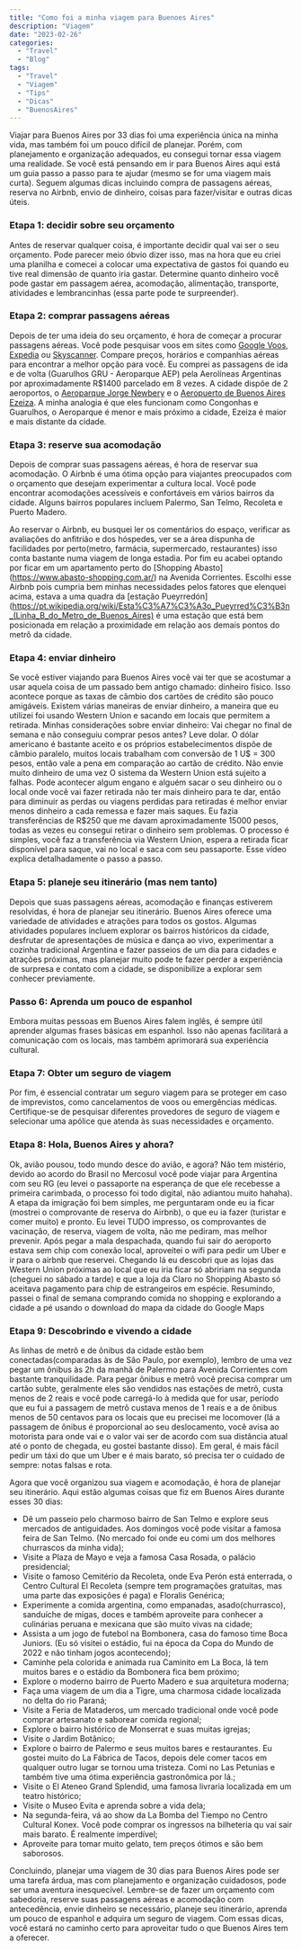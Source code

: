 ```yaml
---
title: "Como foi a minha viagem para Buenoes Aires"
description: "Viagem"
date: "2023-02-26"
categories:
  - "Travel"
  - "Blog"
tags:
  - "Travel"
  - "Viagem"
  - "Tips"
  - "Dicas"
  - "BuenosAires"
---
```





Viajar para Buenos Aires por 33 dias foi uma experiência única na minha vida, mas também foi um pouco difícil de planejar. Porém, com planejamento e organização adequados, eu consegui tornar essa viagem uma realidade. Se você está pensando em ir para Buenos Aires aqui está um guia passo a passo para te ajudar (mesmo se for uma viagem mais curta). 
Seguem algumas dicas incluindo compra de passagens aéreas, reserva no Airbnb, envio de dinheiro, coisas para fazer/visitar e outras dicas úteis.

### Etapa 1: decidir sobre seu orçamento

Antes de reservar qualquer coisa, é importante decidir qual vai ser o seu orçamento. Pode parecer meio óbvio dizer isso, mas na hora que eu criei uma planilha e comecei a colocar uma expectativa de gastos foi quando eu tive real dimensão de quanto iria gastar. Determine quanto dinheiro você pode gastar em passagem aérea, acomodação, alimentação, transporte, atividades e lembrancinhas (essa parte pode te surpreender).

### Etapa 2: comprar passagens aéreas

Depois de ter uma ideia do seu orçamento, é hora de começar a procurar passagens aéreas. Você pode pesquisar voos em sites como [Google Voos](https://www.google.com/flights), [Expedia](https://www.expedia.com/) ou [Skyscanner](https://www.skyscanner.net/). Compare preços, horários e companhias aéreas para encontrar a melhor opção para você. Eu comprei as passagens de ida e de volta (Guarulhos GRU - Aeroparque AEP) pela Aerolíneas Argentinas por aproximadamente R$1400 parcelado em 8 vezes. 
A cidade dispõe de 2 aeroportos, o [Aeroparque Jorge Newbery](https://aeroparquebuenosaires.ar/) e o [Aeropuerto de Buenos Aires Ezeiza](https://aeropuertoezeiza.net/). A minha analogia é que eles funcionam como Congonhas e Guarulhos, o Aeroparque é menor e mais próximo a cidade, Ezeiza é maior e mais distante da cidade.

### Etapa 3: reserve sua acomodação

Depois de comprar suas passagens aéreas, é hora de reservar sua acomodação. O Airbnb é uma ótima opção para viajantes preocupados com o orçamento que desejam experimentar a cultura local. Você pode encontrar acomodações acessíveis e confortáveis ​​em vários bairros da cidade. Alguns bairros populares incluem Palermo, San Telmo, Recoleta e Puerto Madero.

Ao reservar o Airbnb, eu busquei ler os comentários do espaço, verificar as avaliações do anfitrião e dos hóspedes, ver se a área dispunha de facilidades por perto(metro, farmácia, supermercado, restaurantes) isso conta bastante numa viagem de longa estadia. 
Por fim eu acabei optando por ficar em um apartamento perto do [Shopping Abasto] (https://www.abasto-shopping.com.ar/) na Avenida Corrientes. Escolhi esse Airbnb pois cumpria bem minhas necessidades pelos fatores que elenquei acima, estava a uma quadra da [estação Pueyrredón] (https://pt.wikipedia.org/wiki/Esta%C3%A7%C3%A3o_Pueyrred%C3%B3n_(Linha_B_do_Metro_de_Buenos_Aires) é uma estação que está bem posicionada em relação a proximidade em relação aos demais pontos do metrô da cidade.

### Etapa 4: enviar dinheiro

Se você estiver viajando para Buenos Aires você vai ter que se acostumar a usar aquela coisa de um passado bem antigo chamado: dinheiro físico. Isso acontece porque as taxas de câmbio dos cartões de crédito são pouco amigáveis. Existem várias maneiras de enviar dinheiro, a maneira que eu utilizei foi usando Western Union e sacando em locais que permitem a retirada. 
Minhas considerações sobre enviar dinheiro:
Vai chegar no final de semana e não conseguiu comprar pesos antes? Leve dolar. 
		O dólar americano é bastante aceito e os próprios estabelecimentos dispõe de câmbio paralelo, muitos locais trabalham com conversão de 1 U$ = 300 pesos, então vale a pena em comparação ao cartão de crédito.
Não envie muito dinheiro de uma vez
 O sistema da Western Union está sujeito a falhas. Pode acontecer algum engano e alguém sacar o seu dinheiro ou o local onde você vai fazer retirada não ter mais dinheiro para te dar, então para diminuir as perdas ou viagens perdidas para retiradas é melhor enviar menos dinheiro a cada remessa e fazer mais saques. 
Eu fazia transferências de R$250 que me davam aproximadamente 15000 pesos, todas as vezes eu consegui retirar o dinheiro sem problemas. O processo é simples, você faz a transferência via Western Union, espera a retirada ficar disponível para saque, vai no local e saca com seu passaporte. Esse vídeo explica detalhadamente o passo a passo.

### Etapa 5: planeje seu itinerário (mas nem tanto)

Depois que suas passagens aéreas, acomodação e finanças estiverem resolvidas, é hora de planejar seu itinerário. Buenos Aires oferece uma variedade de atividades e atrações para todos os gostos. Algumas atividades populares incluem explorar os bairros históricos da cidade, desfrutar de apresentações de música e dança ao vivo, experimentar a cozinha tradicional Argentina e fazer passeios de um dia para cidades e atrações próximas, mas planejar muito pode te fazer perder a experiência de surpresa e contato com a cidade, se disponibilize a explorar sem conhecer previamente. 

### Passo 6: Aprenda um pouco de espanhol

Embora muitas pessoas em Buenos Aires falem inglês, é sempre útil aprender algumas frases básicas em espanhol. Isso não apenas facilitará a comunicação com os locais, mas também aprimorará sua experiência cultural.

### Etapa 7: Obter um seguro de viagem

Por fim, é essencial contratar um seguro viagem para se proteger em caso de imprevistos, como cancelamentos de voos ou emergências médicas. Certifique-se de pesquisar diferentes provedores de seguro de viagem e selecionar uma apólice que atenda às suas necessidades e orçamento.

### Etapa 8: Hola, Buenos Aires y ahora?
Ok, avião pousou, todo mundo desce do avião, e agora?
Não tem mistério, devido ao acordo do Brasil no Mercosul você pode viajar para Argentina com seu RG (eu levei o passaporte na esperança de que ele recebesse a primeira carimbada, o processo foi todo digital, não adiantou muito hahaha). A etapa da imigração foi bem simples, me perguntaram onde eu ia ficar (mostrei o comprovante de reserva do Airbnb), o que eu ia fazer (turistar e comer muito) e pronto. Eu levei TUDO impresso, os comprovantes de vacinação, de reserva, viagem de volta, não me pediram, mas melhor prevenir.
Após pegar a mala despachada, quando fui sair do aeroporto estava sem chip com conexão local, aproveitei o wifi para pedir um Uber e ir para o airbnb que reservei.
Chegando lá eu descobri que as lojas das Western Union próximas ao local que eu iria ficar só abririam na segunda (cheguei no sábado a tarde) e que a loja da Claro no Shopping Abasto só aceitava pagamento para chip de estrangeiros em espécie.
Resumindo, passei o final de semana comprando comida no shopping e explorando a cidade a pé usando o download do mapa da cidade do Google Maps

### Etapa 9: Descobrindo e vivendo a cidade

As linhas de metrô e de ônibus da cidade estão bem conectadas(comparadas às de São Paulo, por exemplo), lembro de uma vez pegar um ônibus às 2h da manhã de Palermo para Avenida Corrientes com bastante tranquilidade. 
Para pegar ônibus e metrô você precisa comprar um cartão subte, geralmente eles são vendidos nas estações de metrô, custa menos de 2 reais e você pode carregá-lo à medida que for usar, período que eu fui a passagem de metrô custava menos de 1 reais e a de ônibus menos de 50 centavos para os locais que eu precisei me locomover (lá a passagem de ônibus é proporcional ao seu deslocamento, você avisa ao motorista para onde vai e o valor vai ser de acordo com sua distância atual até o ponto de chegada, eu gostei bastante disso).
Em geral, é mais fácil pedir um táxi do que um Uber e é mais barato, só precisa ter o cuidado de sempre: notas falsas e rota.

Agora que você organizou sua viagem e acomodação, é hora de planejar seu itinerário. Aqui estão algumas coisas que fiz em Buenos Aires durante esses 30 dias:
<ul>
<li>Dê um passeio pelo charmoso bairro de San Telmo e explore seus mercados de antiguidades. Aos domingos você pode visitar a famosa feira de San Telmo. (No mercado foi onde eu comi um dos melhores churrascos da minha vida);</li>
<li>Visite a Plaza de Mayo e veja a famosa Casa Rosada, o palácio presidencial;</li>
<li>Visite o famoso Cemitério da Recoleta, onde Eva Perón está enterrada, o Centro Cultural El Recoleta (sempre tem programações gratuitas, mas uma parte das exposições é paga) e Floralis Genérica;</li>
<li>Experimente a comida argentina, como empanadas, asado(churrasco), sanduíche de migas, doces e também aproveite para conhecer a culinárias peruana e mexicana que são muito vivas na cidade;</li>
<li>Assista a um jogo de futebol na Bombonera, casa do famoso time Boca Juniors. (Eu só visitei o estádio, fui na época da Copa do Mundo de 2022 e não tinham jogos acontecendo);</li>
<li>Caminhe pela colorida e animada rua Caminito em La Boca, lá tem muitos bares e o estádio da Bombonera fica bem próximo;</li>
<li>Explore o moderno bairro de Puerto Madero e sua arquitetura moderna;</li>
<li>Faça uma viagem de um dia a Tigre, uma charmosa cidade localizada no delta do rio Paraná;</li>
<li>Visite a Feria de Mataderos, um mercado tradicional onde você pode comprar artesanato e saborear comida regional;</li>
<li>Explore o bairro histórico de Monserrat e suas muitas igrejas;</li>
<li>Visite o Jardim Botânico;</li>
<li>Explore o bairro de Palermo e seus muitos bares e restaurantes. Eu gostei muito do La Fábrica de Tacos, depois dele comer tacos em qualquer outro lugar se tornou uma tristeza. Comi no Las Petunias e também tive uma ótima experiência gastronômica por lá.;</li>
<li>Visite o El Ateneo Grand Splendid, uma famosa livraria localizada em um teatro histórico;</li>
<li>Visite o Museo Evita e aprenda sobre a vida dela;</li>
<li>Na segunda-feira, vá ao show da La Bomba del Tiempo no Centro Cultural Konex. Você pode comprar os ingressos na bilheteria qu vai sair mais barato. É realmente imperdível;</li>
<li>Aproveite para tomar muito gelato, tem preços ótimos e são bem saborosos.</li>
</ul>	


Concluindo, planejar uma viagem de 30 dias para Buenos Aires pode ser uma tarefa árdua, mas com planejamento e organização cuidadosos, pode ser uma aventura inesquecível. Lembre-se de fazer um orçamento com sabedoria, reserve suas passagens aéreas e acomodação com antecedência, envie dinheiro se necessário, planeje seu itinerário, aprenda um pouco de espanhol e adquira um seguro de viagem. Com essas dicas, você estará no caminho certo para aproveitar tudo o que Buenos Aires tem a oferecer.

